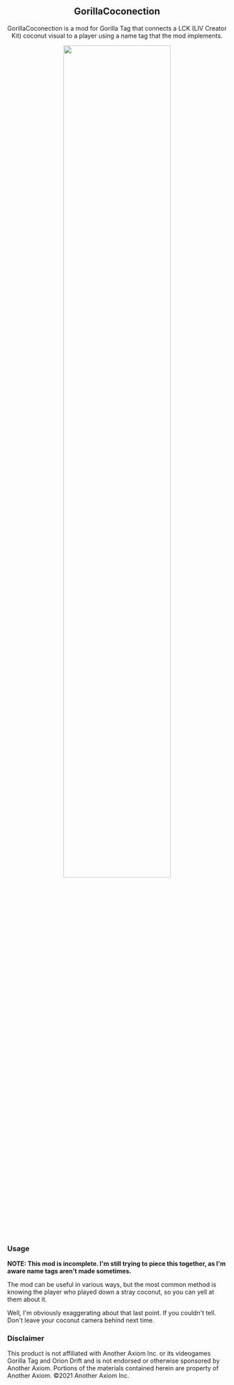 <h2 align="center">GorillaCoconection</h2>  

<p align="center">GorillaCoconection is a mod for Gorilla Tag that connects a LCK (LIV Creator Kit) coconut visual to a player using a name tag that the mod implements.</p>

<p align="center">
  <img src="https://github.com/user-attachments/assets/6d8fac47-a220-4402-bf11-71b286187c16" width="70%" />
</p>

### Usage

<b>NOTE: This mod is incomplete. I'm still trying to piece this together, as I'm aware name tags aren't made sometimes.</b>

The mod can be useful in various ways, but the most common method is knowing the player who played down a stray coconut, so you can yell at them about it. 

Well, I'm obviously exaggerating about that last point. If you couldn't tell. Don't leave your coconut camera behind next time.

### Disclaimer

This product is not affiliated with Another Axiom Inc. or its videogames Gorilla Tag and Orion Drift and is not endorsed or otherwise sponsored by Another Axiom. Portions of the materials contained herein are property of Another Axiom. ©2021 Another Axiom Inc.
